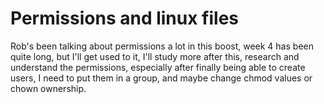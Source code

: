 # Permissions and linux files

Rob's been talking about permissions a lot in this boost, week 4 has been quite long, but I'll get used to it, I'll study more after this, research and understand
the permissions, especially after finally being able to create users, I need to put them in a group, and maybe change chmod values or chown ownership.
